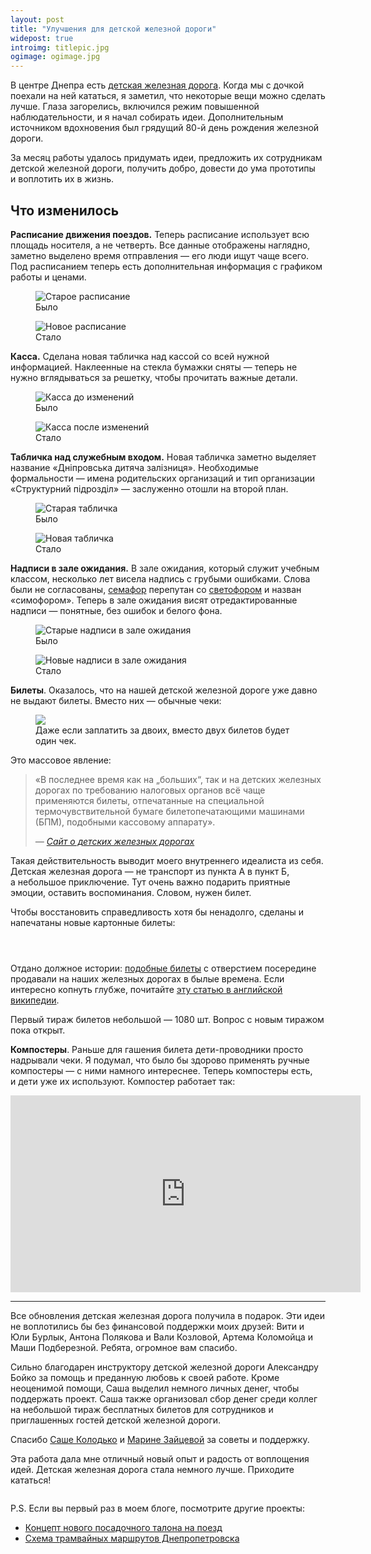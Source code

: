 ```yaml
---
layout: post
title: "Улучшения для детской железной дороги"
widepost: true
introimg: titlepic.jpg
ogimage: ogimage.jpg
---
```


<p class="lead">В центре Днепра есть <a href="https://ru.wikipedia.org/wiki/%D0%94%D0%B5%D1%82%D1%81%D0%BA%D0%B8%D0%B5_%D0%B6%D0%B5%D0%BB%D0%B5%D0%B7%D0%BD%D1%8B%D0%B5_%D0%B4%D0%BE%D1%80%D0%BE%D0%B3%D0%B8">детская железная дорога</a>. Когда мы с дочкой поехали на ней кататься, я заметил, что некоторые вещи можно сделать лучше. Глаза загорелись, включился режим повышенной наблюдательности, и я начал собирать идеи. Дополнительным источником вдохновения был грядущий 80-й день рождения железной дороги.</p>

<!-- more -->

За месяц работы удалось придумать идеи, предложить их сотрудникам детской железной дороги, получить добро, довести до ума прототипы и воплотить их в жизнь.

## Что изменилось

**Расписание движения поездов.** Теперь расписание использует всю площадь носителя, а не четверть. Все данные отображены наглядно, заметно выделено время отправления — его люди ищут чаще всего. Под расписанием теперь есть дополнительная информация с графиком работы и ценами.

<div class="two-columns">
  <figure class="two-columns__item">
    <img src="/i/childrens-railway/timetable-before.jpg" alt="Старое расписание">
    <figcaption>
      Было
    </figcaption>
  </figure>

  <figure class="two-columns__item">
    <img src="/i/childrens-railway/timetable-after.jpg" alt="Новое расписание">
    <figcaption>
      Стало
    </figcaption>
  </figure>
</div>

**Касса.** Сделана новая табличка над кассой со всей нужной информацией. Наклеенные на стекла бумажки сняты — теперь не нужно вглядываться за решетку, чтобы прочитать важные детали.

<div class="two-columns">
  <figure class="two-columns__item">
    <img src="/i/childrens-railway/tickets-before.jpg" alt="Касса до изменений">
    <figcaption>
      Было
    </figcaption>
  </figure>

  <figure class="two-columns__item">
    <img src="/i/childrens-railway/tickets-after.jpg" alt="Касса после изменений">
    <figcaption>
      Стало
    </figcaption>
  </figure>
</div>


**Табличка над служебным входом.** Новая табличка заметно выделяет название «Дніпровська дитяча залізниця». Необходимые формальности — имена родительских организаций и тип организации «Структурний підрозділ» — заслуженно отошли на второй план.

<div class="two-columns">
  <figure class="two-columns__item">
    <img src="/i/childrens-railway/sign-before.jpg" alt="Старая табличка">
    <figcaption>
      Было
    </figcaption>
  </figure>

  <figure class="two-columns__item">
    <img src="/i/childrens-railway/sign-after.jpg" alt="Новая табличка">
    <figcaption>
      Стало
    </figcaption>
  </figure>
</div>

**Надписи в зале ожидания.** В зале ожидания, который служит учебным классом, несколько лет висела надпись с грубыми ошибками. Слова были не согласованы, [семафор](https://ru.wikipedia.org/wiki/%D0%A1%D0%B5%D0%BC%D0%B0%D1%84%D0%BE%D1%80_(%D0%B6%D0%B5%D0%BB%D0%B5%D0%B7%D0%BD%D0%B0%D1%8F_%D0%B4%D0%BE%D1%80%D0%BE%D0%B3%D0%B0)) перепутан со [светофором](https://ru.wikipedia.org/wiki/%D0%96%D0%B5%D0%BB%D0%B5%D0%B7%D0%BD%D0%BE%D0%B4%D0%BE%D1%80%D0%BE%D0%B6%D0%BD%D1%8B%D0%B9_%D1%81%D0%B2%D0%B5%D1%82%D0%BE%D1%84%D0%BE%D1%80) и назван «симофором». Теперь в зале ожидания висят отредактированные надписи — понятные, без ошибок и белого фона.

<div class="two-columns">
  <figure class="two-columns__item">
    <img src="/i/childrens-railway/inside-before1.jpg" alt="Старые надписи в зале ожидания">
    <figcaption>
      Было
    </figcaption>
  </figure>

  <figure class="two-columns__item">
    <img src="/i/childrens-railway/inside-after1.jpg" alt="Новые надписи в зале ожидания">
    <figcaption>
      Стало
    </figcaption>
  </figure>
</div>

**Билеты**. Оказалось, что на нашей детской железной дороге уже давно не выдают билеты. Вместо них — обычные чеки:

<figure class="figure--not-that-wide">
  <img src="/i/childrens-railway/IMG_1912.jpg">
  <figcaption>
    Даже если заплатить за двоих, вместо двух билетов будет один чек.
  </figcaption>
</figure>

Это массовое явление:

<blockquote>
  <p>«В последнее время как на „больших“, так и на детских железных дорогах по требованию налоговых органов всё чаще применяются билеты, отпечатанные на специальной термочувствительной бумаге билетопечатающими машинами (БПМ), подобными кассовому аппарату».</p>
  <p class="cite-wrapper"><cite>— <a href="http://www.dzd-ussr.ru/other/bilety/index.html">Сайт о детских железных дорогах</a></cite></p>
</blockquote>

Такая действительность выводит моего внутреннего идеалиста из себя. Детская железная дорога — не транспорт из пункта А в пункт Б, а небольшое приключение. Тут очень важно подарить приятные эмоции, оставить воспоминания. Словом, нужен билет.

Чтобы восстановить справедливость хотя бы ненадолго, сделаны и напечатаны новые картонные билеты:

<div class="three-columns">
  <figure class="three-columns__item">
    <img src="/i/childrens-railway/ticket-1.jpg" alt="">
  </figure>

  <figure class="three-columns__item">
    <img src="/i/childrens-railway/ticket-3.jpg" alt="">
  </figure>

  <figure class="three-columns__item">
    <img src="/i/childrens-railway/ticket-2.jpg" alt="">
  </figure>
</div>

Отдано должное истории: [подобные билеты](http://www.dzd-ussr.ru/other/bilety/carton.html) с отверстием посередине продавали на наших железных дорогах в былые времена. Если интересно копнуть глубже, почитайте [эту статью в английской википедии](https://en.wikipedia.org/wiki/Edmondson_railway_ticket).

Первый тираж билетов небольшой — 1080 шт. Вопрос с новым тиражом пока открыт.

**Компостеры**. Раньше для гашения билета дети-проводники просто надрывали чеки. Я подумал, что было бы здорово применять ручные компостеры — с ними намного интереснее. Теперь компостеры есть, и дети уже их используют. Компостер работает так:

<iframe width="560" height="315" src="https://www.youtube.com/embed/9coVwE-oGvU?rel=0&amp;showinfo=0" frameborder="0" allowfullscreen></iframe>

* * *

Все обновления детская железная дорога получила в подарок. Эти идеи не воплотились бы без финансовой поддержки моих друзей: Вити и Юли Бурлык, Антона Полякова и Вали Козловой, Артема Коломойца и Маши Подберезной. Ребята, огромное вам спасибо.

Сильно благодарен инструктору детской железной дороги Александру Бойко за помощь и преданную любовь к своей работе. Кроме неоценимой помощи, Саша выделил немного личных денег, чтобы поддержать проект. Саша также организовал сбор денег среди коллег на небольшой тираж бесплатных билетов для сотрудников и приглашенных гостей детской железной дороги.

Спасибо [Саше Колодько](http://alexkolodko.com/) и [Марине Зайцевой](http://marin-k-a.com/) за советы и поддержку.

Эта работа дала мне отличный новый опыт и радость от воплощения идей. Детская железная дорога стала немного лучше. Приходите кататься!

<figure>
  <img src="/i/childrens-railway/punch.jpg" alt="">
</figure>

P.S. Если вы первый раз в моем блоге, посмотрите другие проекты:

* [Концепт нового посадочного талона на поезд](/blog/uz-boarding-pass/)
* [Схема трамвайных маршрутов Днепропетровска](/blog/trams/)


